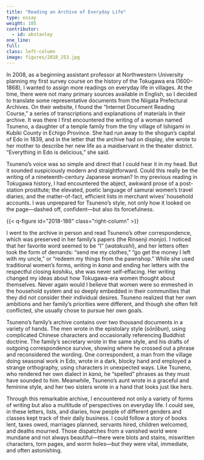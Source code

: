 ```yaml
---
title: "Reading an Archive of Everyday Life"
type: essay
weight: 105
contributor:
  - id: abstanley
one_line:
full:
class: left-column
image: figures/2018_253.jpg
---
```


In 2008, as a beginning assistant professor at Northwestern University planning my first survey course on the history of the Tokugawa era (1600–1868), I wanted to assign more readings on everyday life in villages. At the time, there were not many primary sources available in English, so I decided to translate some representative documents from the Niigata Prefectural Archives. On their website, I found the “Internet Document Reading Course,” a series of transcriptions and explanations of materials in their archive. It was there I first encountered the writing of a woman named Tsuneno, a daughter of a temple family from the tiny village of Ishigami in Kubiki County in Echigo Province. She had run away to the shogun’s capital of Edo in 1839, and in the letter that the archive had on display, she wrote to her mother to describe her new life as a maidservant in the theater district. “Everything in Edo is delicious,” she said.

Tsuneno’s voice was so simple and direct that I could hear it in my head. But it sounded suspiciously modern and straightforward. Could this really be the writing of a nineteenth-century Japanese woman? In my previous reading in Tokugawa history, I had encountered the abject, awkward prose of a post-station prostitute; the elevated, poetic language of samurai women’s travel diaries; and the matter-of-fact, efficient lists in merchant wives’ household accounts. I was unprepared for Tsuneno’s style, not only how it looked on the page—dashed off, confident—but also its forcefulness.

{{< q-figure id="2018-186" class="right-column" >}}

I went to the archive in person and read Tsuneno’s other correspondence, which was preserved in her family’s papers (the Rinsenji *monjo*). I noticed that her favorite word seemed to be “I” (*watakushi*), and her letters often took the form of demands: “send me my clothes,” “go get the money I left with my uncle,” or “redeem my things from the pawnshop.” While she used traditional women’s forms, writing in *kana* and ending her letters with the respectful closing *kashiku*, she was never self-effacing. Her writing changed my ideas about how Tokugawa-era women thought about themselves. Never again would I believe that women were so enmeshed in the household system and so deeply embedded in their communities that they did not consider their individual desires. Tsuneno realized that her own ambitions and her family’s priorities were different, and though she often felt conflicted, she usually chose to pursue her own goals.

Tsuneno’s family’s archive contains over two thousand documents in a variety of hands. The men wrote in the epistolary style (*sōrōbun*), using complicated Chinese characters and occasionally referencing Buddhist doctrine. The family’s secretary wrote in the same style, and his drafts of outgoing correspondence survive, showing where he crossed out a phrase and reconsidered the wording. One correspondent, a man from the village doing seasonal work in Edo, wrote in a dark, blocky hand and employed a strange orthography, using characters in unexpected ways. Like Tsuneno, who rendered her own dialect in *kana*, he “spelled” phrases as they must have sounded to him. Meanwhile, Tsuneno’s aunt wrote in a graceful and feminine style, and her two sisters wrote in a hand that looks just like hers.

Through this remarkable archive, I encountered not only a variety of forms of writing but also a multitude of perspectives on everyday life. I could see, in these letters, lists, and diaries, how people of different genders and classes kept track of their daily business. I could follow a story of books lent, taxes owed, marriages planned, servants hired, children welcomed, and deaths mourned. Those dispatches from a vanished world were mundane and not always beautiful—there were blots and stains, miswritten characters, torn pages, and worm holes—but they were vital, immediate, and often astonishing.
